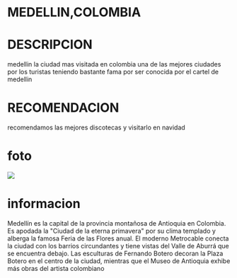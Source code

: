 # MEDELLIN,COLOMBIA
# DESCRIPCION 
 medellin la ciudad mas visitada en colombia una de las mejores ciudades por los turistas teniendo bastante fama por ser conocida por el cartel de medellin
# RECOMENDACION 
 recomendamos las mejores discotecas y visitarlo en navidad 
# foto 
![](https://media.tacdn.com/media/attractions-splice-spp-674x446/0b/ff/86/68.jpg)
# informacion 
 Medellín es la capital de la provincia montañosa de Antioquia en Colombia. Es apodada la "Ciudad de la eterna primavera" por su clima templado y alberga la famosa Feria de las Flores anual. El moderno Metrocable conecta la ciudad con los barrios circundantes y tiene vistas del Valle de Aburrá que se encuentra debajo. Las esculturas de Fernando Botero decoran la Plaza Botero en el centro de la ciudad, mientras que el Museo de Antioquia exhibe más obras del artista colombiano

